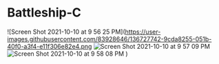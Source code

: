 # Battleship-C

![Screen Shot 2021-10-10 at 9 56 25 PM](https://user-images.githubusercontent.com/83928646/136727742-9cda8255-051b-40f0-a3f4-e11f306e82e4.png
![Screen Shot 2021-10-10 at 9 57 09 PM](https://user-images.githubusercontent.com/83928646/136727746-ba290d8a-487a-433a-8d19-e20b772b5eab.png)
![Screen Shot 2021-10-10 at 9 58 08 PM](https://user-images.githubusercontent.com/83928646/136727751-e244b37b-27bb-48af-bef9-0b7f9873c9b4.png)
)
